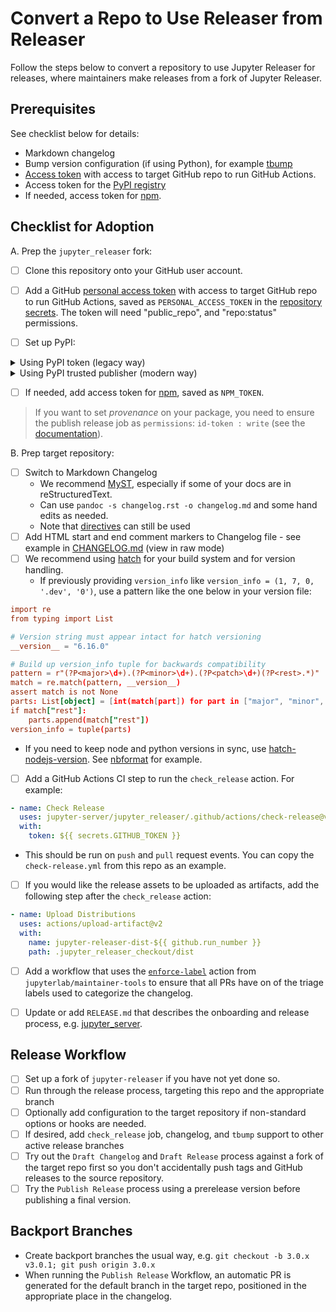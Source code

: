 # Convert a Repo to Use Releaser from Releaser

Follow the steps below to convert a repository to use Jupyter Releaser for releases, where maintainers make releases from a fork of Jupyter Releaser.

## Prerequisites

See checklist below for details:

- Markdown changelog
- Bump version configuration (if using Python), for example [tbump](https://github.com/dmerejkowsky/tbump)
- [Access token](https://docs.github.com/en/github/authenticating-to-github/creating-a-personal-access-token) with access to target GitHub repo to run GitHub Actions.
- Access token for the [PyPI registry](https://packaging.python.org/guides/publishing-package-distribution-releases-using-github-actions-ci-cd-workflows/#saving-credentials-on-github)
- If needed, access token for [npm](https://docs.npmjs.com/creating-and-viewing-access-tokens).

## Checklist for Adoption

A. Prep the `jupyter_releaser` fork:

- [ ] Clone this repository onto your GitHub user account.

- [ ] Add a GitHub [personal access token](https://docs.github.com/en/authentication/keeping-your-account-and-data-secure/creating-a-personal-access-token) with access to target GitHub repo to run
  GitHub Actions, saved as `PERSONAL_ACCESS_TOKEN` in the
  [repository secrets](https://docs.github.com/en/actions/reference/encrypted-secrets#creating-encrypted-secrets-for-a-repository).
  The token will need "public_repo", and "repo:status" permissions.

- [ ] Set up PyPI:

<details><summary>Using PyPI token (legacy way)</summary>

- Add access token for the [PyPI registry](https://packaging.python.org/guides/publishing-package-distribution-releases-using-github-actions-ci-cd-workflows/#saving-credentials-on-github) stored as `PYPI_TOKEN`.
  _Note_ For security reasons, it is recommended that you scope the access
  to a single repository, and use a variable called `PYPI_TOKEN_MAP` that is formatted as follows:

  ```text
  owner1/repo1,token1
  owner2/repo2,token2
  ```

  If you have multiple Python packages in the same repository, you can point to them as follows:

  ```text
  owner1/repo1/path/to/package1,token1
  owner1/repo1/path/to/package2,token2
  ```

</details>

<details><summary>Using PyPI trusted publisher (modern way)</summary>

- Set up your PyPI project by [adding a trusted publisher](https://docs.pypi.org/trusted-publishers/adding-a-publisher/) pointing to your releaser fork repository and release workflow file.
  - if you use the example workflows, the _workflow name_ is `publish-release.yml` (or `full-release.yml`) and the
    _environment_ should be left blank.
- Ensure the publish release job as `permissions`: `id-token : write` (see the [documentation](https://docs.pypi.org/trusted-publishers/using-a-publisher/))

</details>

- [ ] If needed, add access token for [npm](https://docs.npmjs.com/creating-and-viewing-access-tokens), saved as `NPM_TOKEN`.

> If you want to set _provenance_ on your package, you need to ensure the publish release job as `permissions`: `id-token : write` (see the [documentation](https://docs.npmjs.com/generating-provenance-statements#publishing-packages-with-provenance-via-github-actions)).

B. Prep target repository:

- [ ] Switch to Markdown Changelog
  - We recommend [MyST](https://myst-parser.readthedocs.io/en/latest/?badge=latest), especially if some of your docs are in reStructuredText.
  - Can use `pandoc -s changelog.rst -o changelog.md` and some hand edits as needed.
  - Note that [directives](https://myst-parser.readthedocs.io/en/latest/using/syntax.html#syntax-directives) can still be used
- [ ] Add HTML start and end comment markers to Changelog file - see example in [CHANGELOG.md](https://github.com/jupyter-server/jupyter_releaser/blob/main/CHANGELOG.md) (view in raw mode)
- [ ] We recommend using [hatch](https://hatch.pypa.io/latest/) for your
  build system and for version handling.
  - If previously providing `version_info` like `version_info = (1, 7, 0, '.dev', '0')`, use a pattern like the one below in your version file:

```toml
import re
from typing import List

# Version string must appear intact for hatch versioning
__version__ = "6.16.0"

# Build up version_info tuple for backwards compatibility
pattern = r"(?P<major>\d+).(?P<minor>\d+).(?P<patch>\d+)(?P<rest>.*)"
match = re.match(pattern, __version__)
assert match is not None
parts: List[object] = [int(match[part]) for part in ["major", "minor", "patch"]]
if match["rest"]:
    parts.append(match["rest"])
version_info = tuple(parts)
```

- If you need to keep node and python versions in sync, use [hatch-nodejs-version](https://github.com/agoose77/hatch-nodejs-version). See [nbformat](https://github.com/jupyter/nbformat/blob/main/pyproject.toml) for example.

- [ ] Add a GitHub Actions CI step to run the `check_release` action. For example:

```yaml
- name: Check Release
  uses: jupyter-server/jupyter_releaser/.github/actions/check-release@v2
  with:
    token: ${{ secrets.GITHUB_TOKEN }}
```

- This should be run on `push` and `pull` request events. You can copy
  the `check-release.yml` from this repo as an example.

- [ ] If you would like the release assets to be uploaded as artifacts, add the following step after the `check_release` action:

```yaml
- name: Upload Distributions
  uses: actions/upload-artifact@v2
  with:
    name: jupyter-releaser-dist-${{ github.run_number }}
    path: .jupyter_releaser_checkout/dist
```

- [ ] Add a workflow that uses the [`enforce-label`](https://github.com/jupyterlab/maintainer-tools#enforce-labels) action from `jupyterlab/maintainer-tools` to ensure that all PRs have on of the triage labels used to
  categorize the changelog.

- [ ] Update or add `RELEASE.md` that describes the onboarding and release process, e.g. [jupyter_server](https://github.com/jupyter-server/jupyter_server/blob/main/RELEASE.md).

## Release Workflow

- [ ] Set up a fork of `jupyter-releaser` if you have not yet done so.
- [ ] Run through the release process, targeting this repo and the appropriate branch
- [ ] Optionally add configuration to the target repository if non-standard options or hooks are needed.
- [ ] If desired, add `check_release` job, changelog, and `tbump` support to other active release branches
- [ ] Try out the `Draft Changelog` and `Draft Release` process against a fork of the target repo first so you don't accidentally push tags and GitHub releases to the source repository.
- [ ] Try the `Publish Release` process using a prerelease version before publishing a final version.

## Backport Branches

- Create backport branches the usual way, e.g. `git checkout -b 3.0.x v3.0.1; git push origin 3.0.x`
- When running the `Publish Release` Workflow, an automatic PR is generated for the default branch
  in the target repo, positioned in the appropriate place in the changelog.
